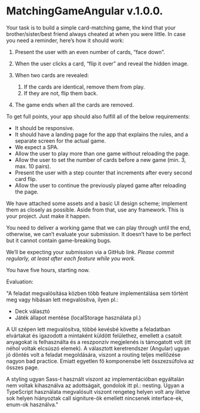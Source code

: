# MatchingGameAngular v.1.0.0.

Your task is to build a simple card-matching game, the kind that your brother/sister/best friend always cheated at when you were little. In case you need a reminder, here’s how it should work:

1.  Present the user with an even number of cards, “face down”.
2.  When the user clicks a card, “flip it over” and reveal the hidden image.
3.  When two cards are revealed:

    1.  If the cards are identical, remove them from play.
    2.  If they are not, flip them back.

4.  The game ends when all the cards are removed.

To get full points, your app should also fulfill all of the below requirements:

- It should be responsive.
- It should have a landing page for the app that explains the rules, and a separate screen for the actual game.
- We expect a SPA.
- Allow the user to play more than one game without reloading the page.
- Allow the user to set the number of cards before a new game (min. 3, max. 10 pairs).
- Present the user with a step counter that increments after every second card flip.
- Allow the user to continue the previously played game after reloading the page.

We have attached some assets and a basic UI design scheme; implement them as closely as possible. Aside from that, use any framework. This is your project. Just make it happen.

You need to deliver a working game that we can play through until the end, otherwise, we can’t evaluate your submission. It doesn’t have to be perfect but it cannot contain game-breaking bugs.

We’ll be expecting your submission via a GitHub link. _Please commit regularly, at least after each feature while you work._

You have five hours, starting now.

Evaluation:

"A feladat megvalósítása közben több feature implementálása sem történt meg vagy hibásan lett megvalósítva, ilyen pl.:

- Deck választó
- Játék állapot mentése (localStorage használata pl.)

A UI szépen lett megvalósítva, többé kevésbé követte a feladatban elvártakat és igazodott a mintaként küldött felülethez, emellett a csatolt anyagokat is felhasználta és a reszponzív megjelenés is támogatott volt (itt néhol voltak elcsúszó elemek).
A választott keretrendszer (Angular) ugyan jó döntés volt a feladat megoldására, viszont a routing teljes mellőzése nagyon bad practice. Emiatt egyetlen fő komponensbe lett összezsúfolva az összes page.

A styling ugyan Sass-t használt viszont az implementációban egyáltalán nem voltak kihasználva az adottságait, gondolok itt pl.: nesting.
Ugyan a TypeScript használata megvalósult viszont rengeteg helyen volt any illetve sok helyen hiányoztak call signiture-ök emellett nincsenek interface-ek, enum-ok használva."
